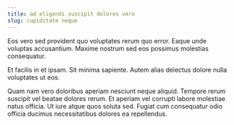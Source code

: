 ```yaml
---
title: ad eligendi suscipit dolores vero
slug: cupiditate neque
---
```


Eos vero sed provident quo voluptates rerum quo error. Eaque unde voluptas accusantium. Maxime nostrum sed eos possimus molestias consequatur.

Et facilis in et ipsam. Sit minima sapiente. Autem alias delectus dolore nulla voluptates ut eos.

Quam nam vero doloribus aperiam nesciunt neque aliquid. Tempore rerum suscipit vel beatae dolores rerum. Et aperiam vel corrupti labore molestiae natus officia. Ut iure atque quos soluta sed. Fugiat cum consequatur odio officia ducimus necessitatibus dolores ea repellendus.
